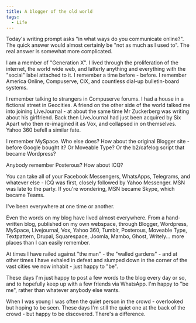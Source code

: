 ```yaml
---
title: A blogger of the old world
tags:
  - Life
---
```


Today's writing prompt asks "in what ways do you communicate online?". The quick answer would almost certainly be "not as much as I used to". The real answer is somewhat more complicated.


I am a member of "Generation X". I lived through the proliferation of the internet, the world wide web, and latterly anything and everything with the "social" label attached to it. I remember a time before - before. I remember America Online, Compuserve, CiX, and countless dial-up bulletin-board systems.


I remember talking to strangers in Compuserve forums. I had a house in a fictional street in Geocities. A friend on the other side of the world talked me into joining LiveJournal - at about the same time Mr Zuckerberg was writing about his girlfriend. Back then LiveJournal had just been acquired by Six Apart who then re-imagined it as Vox, and collapsed in on themselves. Yahoo 360 befell a similar fate.


I remember MySpace. Who else does? How about the original Blogger site - before Google bought it? Or Moveable Type? Or the b2/cafelog script that became Wordpress?


Anybody remember Posterous? How about ICQ?


You can take all of your Facebook Messengers, WhatsApps, Telegrams, and whatever else - ICQ was first, closely followed by Yahoo Messenger. MSN was late to the party. If you're wondering, MSN became Skype, which became Teams.


I've been everywhere at one time or another.


Even the words on my blog have lived almost everywhere. From a hand-written blog, published on my own webspace, through Blogger, Wordpress, MySpace, Livejournal, Vox, Yahoo 360, Tumblr, Posterous, Moveable Type, Textpattern, Drupal, Squarespace, Joomla, Mambo, Ghost, Writely... more places than I can easily remember.


At times I have railed against "the man" - the "walled gardens" - and at other times I have exhaled in defeat and slumped down in the corner of the vast cities we now inhabit - just happy to "be".


These days I'm just happy to post a few words to the blog every day or so, and to hopefully keep up with a few friends via WhatsApp. I'm happy to "be me", rather than whatever anybody else wants.


When I was young I was often the quiet person in the crowd - overlooked but hoping to be seen. These days I'm still the quiet one at the back of the crowd - but happy to be discovered. There's a difference.


